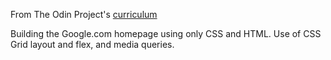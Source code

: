 From The Odin Project's [curriculum](http://www.theodinproject.com/courses/web-development-101/lessons/html-css)

Building the Google.com homepage using only CSS and HTML. Use of CSS Grid layout and flex, and media queries.
